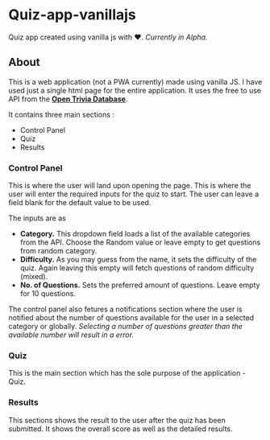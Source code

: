 # Quiz-app-vanillajs
Quiz app created using vanilla js with :heart:. *Currently in Alpha.*

## About
This is a web application (not a PWA currently) made using vanilla JS. I have used just a single html page for the entire application.
It uses the free to use API from the [**Open Trivia Database**](https://www.opentdb.com).

It contains three main sections :
* Control Panel
* Quiz
* Results

### Control Panel
This is where the user will land upon opening the page. This is where the user will enter the required inputs for the quiz to start.
The user can leave a field blank for the default value to be used.

The inputs are as 
* **Category.** This dropdown field loads a list of the available categories from the API. Choose the Random value or leave empty to get questions from random category.
* **Difficulty.** As you may guess from the name, it sets the difficulty of the quiz. Again leaving this empty will fetch questions of random difficulty (mixed).
* **No. of Questions.** Sets the preferred amount of questions. Leave empty for 10 questions.

The control panel also fetures a notifications section where the user is notified about the number of questions available for the user in a selected category or globally.
*Selecting a number of questions greater than the available number will result in a error.*

### Quiz
This is the main section which has the sole purpose of the application - Quiz.

### Results
This sections shows the result to the user after the quiz has been submitted. It shows the overall score as well as the detailed results.
